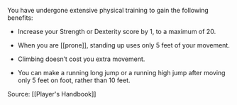 You have undergone extensive physical training to gain the following benefits:

-   Increase your Strength or Dexterity score by 1, to a maximum of 20.

-   When you are [[prone]], standing up uses only 5 feet of your movement.

-   Climbing doesn’t cost you extra movement.

-   You can make a running long jump or a running high jump after moving only 5 feet on foot, rather than 10 feet.

Source: [[Player's Handbook]]